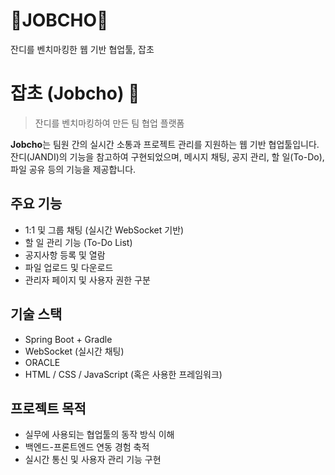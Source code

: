 # 🌿JOBCHO🌿
잔디를 벤치마킹한 웹 기반 협업툴, 잡초

# 잡초 (Jobcho) 🌱
> 잔디를 벤치마킹하여 만든 팀 협업 플랫폼

**Jobcho**는 팀원 간의 실시간 소통과 프로젝트 관리를 지원하는 웹 기반 협업툴입니다.  
잔디(JANDI)의 기능을 참고하여 구현되었으며, 메시지 채팅, 공지 관리, 할 일(To-Do), 파일 공유 등의 기능을 제공합니다.

## 주요 기능
- 1:1 및 그룹 채팅 (실시간 WebSocket 기반)
- 할 일 관리 기능 (To-Do List)
- 공지사항 등록 및 열람
- 파일 업로드 및 다운로드
- 관리자 페이지 및 사용자 권한 구분

## 기술 스택
- Spring Boot + Gradle
- WebSocket (실시간 채팅)
- ORACLE
- HTML / CSS / JavaScript (혹은 사용한 프레임워크)

## 프로젝트 목적
- 실무에 사용되는 협업툴의 동작 방식 이해
- 백엔드-프론트엔드 연동 경험 축적
- 실시간 통신 및 사용자 관리 기능 구현
